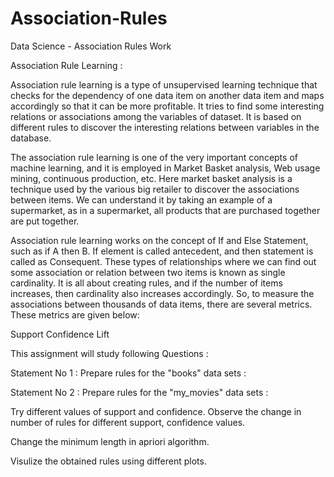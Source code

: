 # Association-Rules

Data Science - Association Rules Work

Association Rule Learning :

Association rule learning is a type of unsupervised learning technique that checks for the dependency of one data item on another data item and maps accordingly so that it can be more profitable. It tries to find some interesting relations or associations among the variables of dataset. It is based on different rules to discover the interesting relations between variables in the database.

The association rule learning is one of the very important concepts of machine learning, and it is employed in Market Basket analysis, Web usage mining, continuous production, etc. Here market basket analysis is a technique used by the various big retailer to discover the associations between items. We can understand it by taking an example of a supermarket, as in a supermarket, all products that are purchased together are put together.

Association rule learning works on the concept of If and Else Statement, such as if A then B. If element is called antecedent, and then statement is called as Consequent. These types of relationships where we can find out some association or relation between two items is known as single cardinality. It is all about creating rules, and if the number of items increases, then cardinality also increases accordingly. So, to measure the associations between thousands of data items, there are several metrics. These metrics are given below:

Support
Confidence
Lift

This assignment will study following Questions :

Statement No 1 : Prepare rules for the "books" data sets :

Statement No 2 : Prepare rules for the "my_movies" data sets :

Try different values of support and confidence. Observe the change in number of rules for different support, confidence values.

Change the minimum length in apriori algorithm.

Visulize the obtained rules using different plots.


